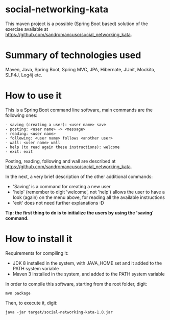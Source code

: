 # social-networking-kata

This maven project is a possible (Spring Boot based) solution of the exercise available at https://github.com/sandromancuso/social_networking_kata.

# Summary of technologies used

Maven, Java, Spring Boot, Spring MVC, JPA, Hibernate, JUnit, Mockito, SLF4J, Log4j etc.

# How to use it

This is a Spring Boot command line software, main commands are the following ones:

```
- saving (creating a user): <user name> save
- posting: <user name> -> <message>
- reading: <user name>
- following: <user name> follows <another user>
- wall: <user name> wall
- help (to read again these instructions): welcome
- exit: exit
```

Posting, reading, following and wall are described at https://github.com/sandromancuso/social_networking_kata.

In the next, a very brief description of the other additional commands:

- 'Saving' is a command for creating a new user
- 'help' (remember to digit 'welcome', not 'help') allows the user to have a look (again) on the menu above, for reading all the available instructions
- 'exit' does not need further explanations :D

**Tip: the first thing to do is to initialize the users by using the 'saving' command.**

# How to install it

Requirements for compiling it:

- JDK 8 installed in the system, with JAVA_HOME set and it added to the PATH system variable
- Maven 3 installed in the system, and added to the PATH system variable

In order to compile this software, starting from the root folder, digit:

```
mvn package
```

Then, to execute it, digit:

```
java -jar target/social-networking-kata-1.0.jar
```
